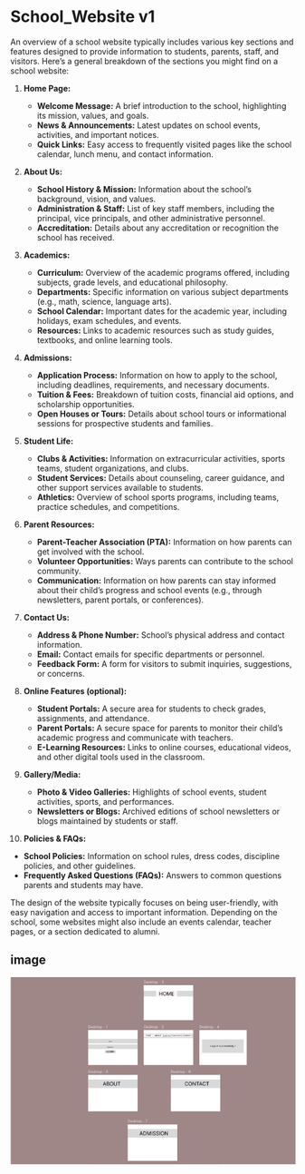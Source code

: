 # School_Website v1

An overview of a school website typically includes various key sections and features designed to provide information to students, parents, staff, and visitors. Here’s a general breakdown of the sections you might find on a school website:

1. **Home Page:**
   - **Welcome Message:** A brief introduction to the school, highlighting its mission, values, and goals.
   - **News & Announcements:** Latest updates on school events, activities, and important notices.
   - **Quick Links:** Easy access to frequently visited pages like the school calendar, lunch menu, and contact information.

2. **About Us:**
   - **School History & Mission:** Information about the school’s background, vision, and values.
   - **Administration & Staff:** List of key staff members, including the principal, vice principals, and other administrative personnel.
   - **Accreditation:** Details about any accreditation or recognition the school has received.

3. **Academics:**
   - **Curriculum:** Overview of the academic programs offered, including subjects, grade levels, and educational philosophy.
   - **Departments:** Specific information on various subject departments (e.g., math, science, language arts).
   - **School Calendar:** Important dates for the academic year, including holidays, exam schedules, and events.
   - **Resources:** Links to academic resources such as study guides, textbooks, and online learning tools.

4. **Admissions:**
   - **Application Process:** Information on how to apply to the school, including deadlines, requirements, and necessary documents.
   - **Tuition & Fees:** Breakdown of tuition costs, financial aid options, and scholarship opportunities.
   - **Open Houses or Tours:** Details about school tours or informational sessions for prospective students and families.

5. **Student Life:**
   - **Clubs & Activities:** Information on extracurricular activities, sports teams, student organizations, and clubs.
   - **Student Services:** Details about counseling, career guidance, and other support services available to students.
   - **Athletics:** Overview of school sports programs, including teams, practice schedules, and competitions.

6. **Parent Resources:**
   - **Parent-Teacher Association (PTA):** Information on how parents can get involved with the school.
   - **Volunteer Opportunities:** Ways parents can contribute to the school community.
   - **Communication:** Information on how parents can stay informed about their child’s progress and school events (e.g., through newsletters, parent portals, or conferences).

7. **Contact Us:**
   - **Address & Phone Number:** School’s physical address and contact information.
   - **Email:** Contact emails for specific departments or personnel.
   - **Feedback Form:** A form for visitors to submit inquiries, suggestions, or concerns.

8. **Online Features (optional):**
   - **Student Portals:** A secure area for students to check grades, assignments, and attendance.
   - **Parent Portals:** A secure space for parents to monitor their child’s academic progress and communicate with teachers.
   - **E-Learning Resources:** Links to online courses, educational videos, and other digital tools used in the classroom.

9. **Gallery/Media:**
   - **Photo & Video Galleries:** Highlights of school events, student activities, sports, and performances.
   - **Newsletters or Blogs:** Archived editions of school newsletters or blogs maintained by students or staff.

10. **Policies & FAQs:**
   - **School Policies:** Information on school rules, dress codes, discipline policies, and other guidelines.
   - **Frequently Asked Questions (FAQs):** Answers to common questions parents and students may have.

The design of the website typically focuses on being user-friendly, with easy navigation and access to important information. Depending on the school, some websites might also include an events calendar, teacher pages, or a section dedicated to alumni.

## image
![image](./Workflow%20chart.png)